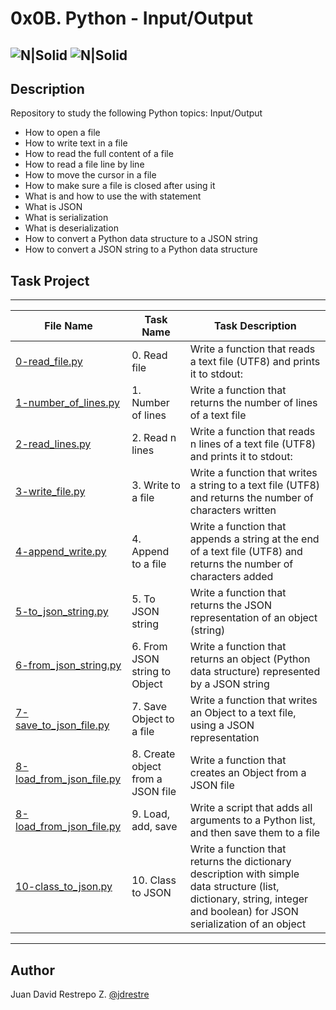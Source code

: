 # 0x0B. Python - Input/Output

![N|Solid](https://www.holbertonschool.com/holberton-logo.png) ![N|Solid](https://intranet.hbtn.io/assets/holberton-logo-coral-27055cb2f875eb10bf3b3942e52a24581bc0667695bdc856d4f08b469b678000.png)
---

## Description
Repository to study the following Python topics: Input/Output

- How to open a file
- How to write text in a file
- How to read the full content of a file
- How to read a file line by line
- How to move the cursor in a file
- How to make sure a file is closed after using it
- What is and how to use the with statement
- What is JSON
- What is serialization
- What is deserialization
- How to convert a Python data structure to a JSON string
- How to convert a JSON string to a Python data structure

## Task Project
---
File Name|Task Name|Task Description
---|---|---
[0-read_file.py](https://github.com/jdrestre/holbertonschool-higher_level_programming/blob/master/0x0B-python-input_output/0-read_file.py)|0. Read file|Write a function that reads a text file (UTF8) and prints it to stdout:
[1-number_of_lines.py](https://github.com/jdrestre/holbertonschool-higher_level_programming/blob/master/0x0B-python-input_output/1-number_of_lines.py)|1. Number of lines|Write a function that returns the number of lines of a text file
[2-read_lines.py](https://github.com/jdrestre/holbertonschool-higher_level_programming/blob/master/0x0B-python-input_output/2-read_lines.py)|2. Read n lines|Write a function that reads n lines of a text file (UTF8) and prints it to stdout:
[3-write_file.py](https://github.com/jdrestre/holbertonschool-higher_level_programming/blob/master/0x0B-python-input_output/3-write_file.py)|3. Write to a file|Write a function that writes a string to a text file (UTF8) and returns the number of characters written
[4-append_write.py](https://github.com/jdrestre/holbertonschool-higher_level_programming/blob/master/0x0B-python-input_output/4-append_write.py)|4. Append to a file|Write a function that appends a string at the end of a text file (UTF8) and returns the number of characters added
[5-to_json_string.py](https://github.com/jdrestre/holbertonschool-higher_level_programming/blob/master/0x0B-python-input_output/5-to_json_string.py)|5. To JSON string|Write a function that returns the JSON representation of an object (string)
[6-from_json_string.py](https://github.com/jdrestre/holbertonschool-higher_level_programming/blob/master/0x0B-python-input_output/6-from_json_string.py)|6. From JSON string to Object|Write a function that returns an object (Python data structure) represented by a JSON string
[7-save_to_json_file.py](https://github.com/jdrestre/holbertonschool-higher_level_programming/blob/master/0x0B-python-input_output/7-save_to_json_file.py)|7. Save Object to a file|Write a function that writes an Object to a text file, using a JSON representation
[8-load_from_json_file.py](https://github.com/jdrestre/holbertonschool-higher_level_programming/blob/master/0x0B-python-input_output/8-load_from_json_file.py)|8. Create object from a JSON file|Write a function that creates an Object from a JSON file
[8-load_from_json_file.py](https://github.com/jdrestre/holbertonschool-higher_level_programming/blob/master/0x0B-python-input_output/9-add_item.py)|9. Load, add, save|Write a script that adds all arguments to a Python list, and then save them to a file
[10-class_to_json.py](https://github.com/jdrestre/holbertonschool-higher_level_programming/blob/master/0x0B-python-input_output/10-class_to_json.py)|10. Class to JSON|Write a function that returns the dictionary description with simple data structure (list, dictionary, string, integer and boolean) for JSON serialization of an object


---
## Author

Juan David Restrepo Z. [@jdrestre](https://twitter.com/jdrestre)